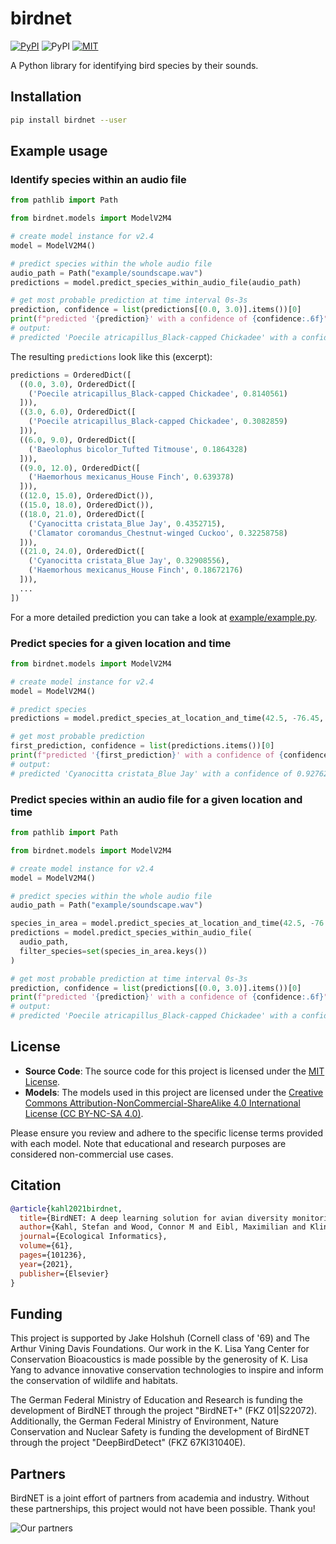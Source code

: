 # birdnet

[![PyPI](https://img.shields.io/pypi/v/birdnet.svg)](https://pypi.python.org/pypi/birdnet)
![PyPI](https://img.shields.io/pypi/pyversions/birdnet.svg)
[![MIT](https://img.shields.io/github/license/birdnet-team/birdnet.svg)](https://github.com/birdnet-team/birdnet/blob/main/LICENSE.md)

A Python library for identifying bird species by their sounds.

## Installation

```sh
pip install birdnet --user
```

## Example usage

### Identify species within an audio file

```py
from pathlib import Path

from birdnet.models import ModelV2M4

# create model instance for v2.4
model = ModelV2M4()

# predict species within the whole audio file
audio_path = Path("example/soundscape.wav")
predictions = model.predict_species_within_audio_file(audio_path)

# get most probable prediction at time interval 0s-3s
prediction, confidence = list(predictions[(0.0, 3.0)].items())[0]
print(f"predicted '{prediction}' with a confidence of {confidence:.6f}")
# output:
# predicted 'Poecile atricapillus_Black-capped Chickadee' with a confidence of 0.814056
```

The resulting `predictions` look like this (excerpt):

```py
predictions = OrderedDict([
  ((0.0, 3.0), OrderedDict([
    ('Poecile atricapillus_Black-capped Chickadee', 0.8140561)
  ])),
  ((3.0, 6.0), OrderedDict([
    ('Poecile atricapillus_Black-capped Chickadee', 0.3082859)
  ])),
  ((6.0, 9.0), OrderedDict([
    ('Baeolophus bicolor_Tufted Titmouse', 0.1864328)
  ])),
  ((9.0, 12.0), OrderedDict([
    ('Haemorhous mexicanus_House Finch', 0.639378)
  ])),
  ((12.0, 15.0), OrderedDict()),
  ((15.0, 18.0), OrderedDict()),
  ((18.0, 21.0), OrderedDict([
    ('Cyanocitta cristata_Blue Jay', 0.4352715),
    ('Clamator coromandus_Chestnut-winged Cuckoo', 0.32258758)
  ])),
  ((21.0, 24.0), OrderedDict([
    ('Cyanocitta cristata_Blue Jay', 0.32908556),
    ('Haemorhous mexicanus_House Finch', 0.18672176)
  ])),
  ...
])
```

For a more detailed prediction you can take a look at [example/example.py](./example/example.py).

### Predict species for a given location and time

```py
from birdnet.models import ModelV2M4

# create model instance for v2.4
model = ModelV2M4()

# predict species
predictions = model.predict_species_at_location_and_time(42.5, -76.45, week=4)

# get most probable prediction
first_prediction, confidence = list(predictions.items())[0]
print(f"predicted '{first_prediction}' with a confidence of {confidence:.6f}")
# output:
# predicted 'Cyanocitta cristata_Blue Jay' with a confidence of 0.927620
```

### Predict species within an audio file for a given location and time

```py
from pathlib import Path

from birdnet.models import ModelV2M4

# create model instance for v2.4
model = ModelV2M4()

# predict species within the whole audio file
audio_path = Path("example/soundscape.wav")

species_in_area = model.predict_species_at_location_and_time(42.5, -76.45, week=4)
predictions = model.predict_species_within_audio_file(
  audio_path,
  filter_species=set(species_in_area.keys())
)

# get most probable prediction at time interval 0s-3s
prediction, confidence = list(predictions[(0.0, 3.0)].items())[0]
print(f"predicted '{prediction}' with a confidence of {confidence:.6f}")
# output:
# predicted 'Poecile atricapillus_Black-capped Chickadee' with a confidence of 0.814056
```

## License

- **Source Code**: The source code for this project is licensed under the [MIT License](https://opensource.org/licenses/MIT).
- **Models**: The models used in this project are licensed under the [Creative Commons Attribution-NonCommercial-ShareAlike 4.0 International License (CC BY-NC-SA 4.0)](https://creativecommons.org/licenses/by-nc-sa/4.0/).

Please ensure you review and adhere to the specific license terms provided with each model. Note that educational and research purposes are considered non-commercial use cases.

## Citation

```bibtex
@article{kahl2021birdnet,
  title={BirdNET: A deep learning solution for avian diversity monitoring},
  author={Kahl, Stefan and Wood, Connor M and Eibl, Maximilian and Klinck, Holger},
  journal={Ecological Informatics},
  volume={61},
  pages={101236},
  year={2021},
  publisher={Elsevier}
}
```

## Funding

This project is supported by Jake Holshuh (Cornell class of '69) and The Arthur Vining Davis Foundations. Our work in the K. Lisa Yang Center for Conservation Bioacoustics is made possible by the generosity of K. Lisa Yang to advance innovative conservation technologies to inspire and inform the conservation of wildlife and habitats.

The German Federal Ministry of Education and Research is funding the development of BirdNET through the project "BirdNET+" (FKZ 01|S22072).
Additionally, the German Federal Ministry of Environment, Nature Conservation and Nuclear Safety is funding the development of BirdNET through the project "DeepBirdDetect" (FKZ 67KI31040E).

## Partners

BirdNET is a joint effort of partners from academia and industry.
Without these partnerships, this project would not have been possible.
Thank you!

![Our partners](https://tuc.cloud/index.php/s/KSdWfX5CnSRpRgQ/download/box_logos.png)
